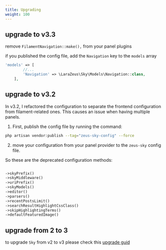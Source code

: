 ```yaml
---
title: Upgrading
weight: 100
---
```



## upgrade to v3.3

remove `FilamentNavigation::make(),` from your panel plugins

if you published the config file, add the `Navigation` key to the `models` array

```php
'models' => [
        //...
        'Navigation' => \LaraZeus\Sky\Models\Navigation::class,
    ],
```

## upgrade to v3.2

In v3.2, I refactored the configuration to separate the frontend configuration from filament-related ones.
This causes an issue when having multiple panels.

1. First, publish the config file by running the command:

```bash
php artisan vendor:publish --tag="zeus-sky-config" --force
```

2. move your configuration from your panel provider to the `zeus-sky` config file.

So these are the deprecated configuration methods:

```php

->skyPrefix()
->skyMiddleware()
->uriPrefix()
->skyModels()
->editor()
->parsers()
->recentPostsLimit()
->searchResultHighlightCssClass()
->skipHighlightingTerms()
->defaultFeaturedImage()

```


## upgrade from 2 to 3

to upgrade `Sky` from v2 to v3 please check this [upgrade guid](https://larazeus.com/docs/core/v3/upgrade) 
